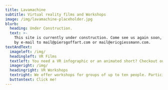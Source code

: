 ```yaml
---
title: Lavamachine
subtitle: Virtual reality films and Workshops
image: /img/lavamachine-placeholder.jpg
blurb:
  heading: Under Construction.
  text: >-
    This site is currently under construction. Come see us again soon, or reach out 
    by e-mail to mail@piersgoffart.com or mail@ericgiessmann.com.
textAndText:
  imageleft: /img/
  headingleft: VR Films
  textleft: You need a VR infographic or an animated short? Checkout our portfolio.
  imageright: /img/
  headingright: VR Workshops
  textright: We offer workshops for groups of up to ten people. Participants learn to use Rift and different VR painting tools. The standard length is four hours.
  buttontext: Click me!
---
```


